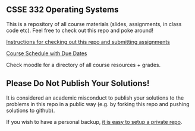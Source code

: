 
## CSSE 332 Operating Systems

This is a repository of all course materials (slides, assignments, in
class code etc).  Feel free to check out this repo and poke around!

[Instructions for checking out this repo and submitting assignments](https://github.com/RHIT-CSSE/csse332/blob/master/Docs/getting_and_submitting_code.md)

[Course Schedule with Due Dates](https://rhit-csse.github.io/csse332/schedule.html)

Check moodle for a directory of all course resources + grades.

## Please Do Not Publish Your Solutions!

It is considered an academic misconduct to publish your solutions to
the problems in this repo in a public way (e.g. by forking this repo
and pushing solutions to github).

If you wish to have a personal backup, [it is easy to setup a private
repo](https://github.com/RHIT-CSSE/csse332/blob/master/Docs/making_a_private_repo.md).
